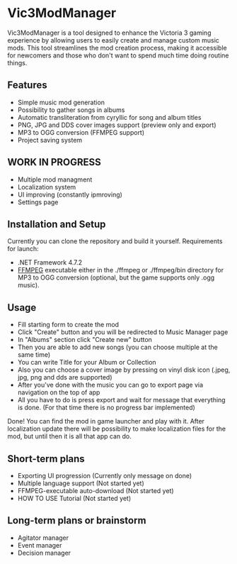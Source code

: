 # Vic3ModManager

Vic3ModManager is a tool designed to enhance the Victoria 3 gaming experience by allowing users to easily create and manage custom music mods. This tool streamlines the mod creation process, making it accessible for newcomers and those who don't want to spend much time doing routine things.

## Features
* Simple music mod generation
* Possibility to gather songs in albums
* Automatic transliteration from cyryllic for song and album titles
* PNG, JPG and  DDS cover images support (preview only and export)
* MP3 to OGG conversion (FFMPEG support)
* Project saving system

## WORK IN PROGRESS
* Multiple mod managment
* Localization system
* UI improving (constantly ipmroving)
* Settings page

## Installation and Setup
Currently you can clone the repository and build it yourself.
Requirements for launch:
- .NET Framework 4.7.2
- [FFMPEG](https://ffbinaries.com/downloads) executable either in the ./ffmpeg or ./ffmpeg/bin directory for MP3 to OGG conversion (optional, but the game supports only .ogg music).

## Usage
- Fill starting form to create the mod
- Click "Create" button and you will be redirected to Music Manager page
- In "Albums" section click "Create new" button
- Then you are able to add new songs (you can choose multiple at the same time)
- You can write Title for your Album or Collection
- Also you can choose a cover image by pressing on vinyl disk icon (.jpeg, jpg, png and dds are supported)
- After you've done with the music you can go to export page via navigation on the top of app
- All you have to do is press export and wait for message that everything is done. (For that time there is no progress bar implemented)

Done! You can find the mod in game launcher and play with it. After localization update there will be possibility to make localization files for the mod, but until then it is all that app can do. 

## Short-term plans
* Exporting UI progression (Currently only message on done)
* Multiple language support (Not started yet)
* FFMPEG-executable auto-download (Not started yet)
* HOW TO USE Tutorial (Not started yet)

## Long-term plans or brainstorm
* Agitator manager
* Event manager
* Decision manager
